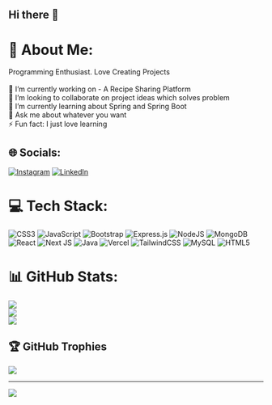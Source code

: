 ## Hi there 👋

# 💫 About Me:
Programming Enthusiast. Love Creating Projects<br><br>🔭 I’m currently working on -  A Recipe Sharing Platform<br>👯 I’m looking to collaborate on project ideas which solves problem<br>🌱 I’m currently learning about Spring and Spring Boot<br>💬 Ask me about whatever you want<br>⚡ Fun fact: I just love learning


## 🌐 Socials:
[![Instagram](https://img.shields.io/badge/Instagram-%23E4405F.svg?logo=Instagram&logoColor=white)](https://instagram.com/killyourseflarfath) [![LinkedIn](https://img.shields.io/badge/LinkedIn-%230077B5.svg?logo=linkedin&logoColor=white)](https://linkedin.com/in/www.linkedin.com/in/shah-mohammed-arfath) 

# 💻 Tech Stack:
![CSS3](https://img.shields.io/badge/css3-%231572B6.svg?style=for-the-badge&logo=css3&logoColor=white) ![JavaScript](https://img.shields.io/badge/javascript-%23323330.svg?style=for-the-badge&logo=javascript&logoColor=%23F7DF1E) ![Bootstrap](https://img.shields.io/badge/bootstrap-%238511FA.svg?style=for-the-badge&logo=bootstrap&logoColor=white) ![Express.js](https://img.shields.io/badge/express.js-%23404d59.svg?style=for-the-badge&logo=express&logoColor=%2361DAFB) ![NodeJS](https://img.shields.io/badge/node.js-6DA55F?style=for-the-badge&logo=node.js&logoColor=white) ![MongoDB](https://img.shields.io/badge/MongoDB-%234ea94b.svg?style=for-the-badge&logo=mongodb&logoColor=white) ![React](https://img.shields.io/badge/react-%2320232a.svg?style=for-the-badge&logo=react&logoColor=%2361DAFB) ![Next JS](https://img.shields.io/badge/Next-black?style=for-the-badge&logo=next.js&logoColor=white) ![Java](https://img.shields.io/badge/java-%23ED8B00.svg?style=for-the-badge&logo=openjdk&logoColor=white) ![Vercel](https://img.shields.io/badge/vercel-%23000000.svg?style=for-the-badge&logo=vercel&logoColor=white) ![TailwindCSS](https://img.shields.io/badge/tailwindcss-%2338B2AC.svg?style=for-the-badge&logo=tailwind-css&logoColor=white) ![MySQL](https://img.shields.io/badge/mysql-4479A1.svg?style=for-the-badge&logo=mysql&logoColor=white) ![HTML5](https://img.shields.io/badge/html5-%23E34F26.svg?style=for-the-badge&logo=html5&logoColor=white)
# 📊 GitHub Stats:
![](https://github-readme-stats.vercel.app/api?username=shahmohammedarfath&theme=dark&hide_border=false&include_all_commits=true&count_private=true)<br/>
![](https://github-readme-streak-stats.herokuapp.com/?user=shahmohammedarfath&theme=dark&hide_border=false)<br/>
![](https://github-readme-stats.vercel.app/api/top-langs/?username=shahmohammedarfath&theme=dark&hide_border=false&include_all_commits=true&count_private=true&layout=compact)

## 🏆 GitHub Trophies
![](https://github-profile-trophy.vercel.app/?username=shahmohammedarfath&theme=radical&no-frame=false&no-bg=false&margin-w=4)

---
[![](https://visitcount.itsvg.in/api?id=shahmohammedarfath&icon=0&color=0)](https://visitcount.itsvg.in)

<!-- Proudly created with GPRM ( https://gprm.itsvg.in ) -->
